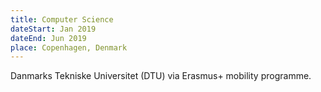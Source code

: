 ```yaml
---
title: Computer Science
dateStart: Jan 2019
dateEnd: Jun 2019
place: Copenhagen, Denmark
---
```


Danmarks Tekniske Universitet (DTU) via Erasmus+ mobility programme.
